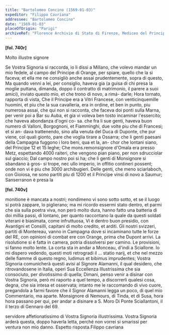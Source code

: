 ```yaml
---
title: "Bartolomeo Concino (1569-01-03)"
expeditor: "Filippo Cavriana"
addressee: "Bartolomeo Concino"
date: "1569-01-03"
placeOfOrigin: "Parigi"
archiveRef: "Florence Archivio di Stato di Firenze, Mediceo del Principato, 4850, fols. -"
---
```



**[fol. 740r]**

Molto illustre signore

Se Vostra Signoria  si raccorda, io li dissi a Millano, che volevo mandar un  mio fedele, al campo del Principe di Orange, per spiare,  quello che la si faceva; et ella me ne consigliò anche assai  prudentemente, sopra di questo, Ma quando venni a lei, per  consiglio, haveva gia (a guisa di chi presa la moglie puttana,  dimanda, doppo il contratto di matrimonio, il parere a suoi  amici), inviato questo mio, et che trono di novo, a rimá-
darle; Hora tornato, rapporta di vista, Che il Principe era a Vitri Francese, con venticinquemille huomini, et piu  che la sua cavalleria, era in ordine, et ben in punto, piu  numerosa assai, che qui non  si racconta, che faceva doi ponti  sulla Marna, per venir poi a Bar su Auba, et gia vi voleva  ben tosto incaminar l'essercito; che haveva abondanza d'ogni co-
sa. che fra li sue genti, haveva buon numero di Valloni, Borgognoni, et Fiamminghi, due volte piu che di Francesi; et si an-
dava trattenendo, sino alla venuta del Duca di Duponte, che pur  viene, col quali gionto, pare che voglia tirare a Ossarra; che li  genti paesani della Campagna fuggono i loro beni, qua et la, an-
chor che lontani siano, del Principe 12 et 15 leghe; Che  mons.remonsignore d'Omala era presso Metz, espettando 4000 raiteri, che  vengono pian piano, per non sdrucciolar sul giaccio; Dal campo  nostro poi si ha; che li genti di Monsignore  si sbandano à gros-
si trope, nec ullo imperio, in offitio contineri possent; onde  non vi è piu che 3000 archibugieri. Delle genti, che meno  sciarlaboch, con Gioiosa, ne sono partiti piu di 1200 et il  Principe vinsi di novo a Saumur; Sanserranon  è presa la


**[fol. 740v]**

monitione è mancata a nostri; nondimeno vi sono sotto sotto,  et se il luogo si potrà zappare, lo piglierano; ma mi ricordo  essermi stato dentro, et parmi che sia sulla poetra viva, non però  molto dura, hanno fatto una batteria di doi millia passi, di  lontano, per quanto raccontano la quale da questi soldati viterani  è biasimata, come infruttuosa, Vi è dentro buon presidio, con  Avantigni et Consilli, capitani di molto credito, et arditi.  Gli nostri svizzeri, partiti di Montereau, vanno in Campagna  dove si incaminano tutte le forze del RE, con opinioni di combat  ere con Orange, prima che Dupont arrivi. La risolutione si è  fatta in camera, potria dissolversi per camino. Le provisioni, si  fanno molto lente. La corta sta in andar a Monceau, d'indi a  Sciallone. Io mi dispero vedendo, questi moti retrogradi il <span class="unclear">...</span> statio  narij, et che nel mezzo delle fiamme di questo regno, ludimus  et bibimus imprudentes; Vostra Signoria  comunicherà questi avisi al Signore  Alamanni, il qual desidero, che ritrovandosene in Italia, operi Sua Eccellenza Illustrissima  che sia consociuto, per divotissimo di quella; Dimani,  penso venir a disinar con Vostra Signoria, però mi raporto a quel tempo, a  discorrerli qualesi cosa, degna, che sia intesa et osservata;  intanto me le raccomando di vivo cuore, pregandola a farmi favore  che il Signor Alamanni legga un poco, di quel mio Commentario, ma  aparte. Monsignore di Nemours, di Tinda, et di Susa, hora hora  passano per qui, per andar a disinare a S. Moro Di Ponte Sciallantoni, il il terzo  di Gennaro del 69.

servidore affetionatissimo  di Vostra Signoria illustrissima.  Vostra Signoria  arderà questa, doppo haverla letta, perché non vorrei  si smarissi per ventura non  mio danno. Espetto risposta.Filippo cavriana

